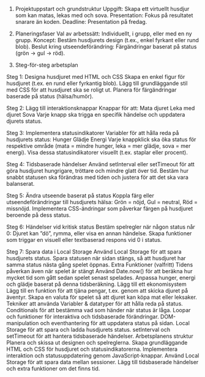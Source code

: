 1. Projektuppstart och grundstruktur
Uppgift: Skapa ett virtuellt husdjur som kan matas, lekas med och sova.
Presentation: Fokus på resultatet snarare än koden.
Deadline: Presentation på fredag.

2. Planeringsfaser
Val av arbetssätt: Individuellt, i grupp, eller med en ny grupp.
Koncept: Bestäm husdjurets design (t.ex., enkel fyrkant eller rund blob).
Beslut kring utseendeförändring: Färgändringar baserat på status (grön -> gul -> röd).

3. Steg-för-steg arbetsplan

Steg 1: Designa husdjuret med HTML och CSS
Skapa en enkel figur för husdjuret (t.ex. en rund eller fyrkantig blob).
Lägg till grundläggande stil med CSS för att husdjuret ska se roligt ut.
Planera för färgändringar baserade på status (hälsa/humör).

Steg 2: Lägg till interaktionsknappar
Knappar för att:
Mata djuret
Leka med djuret
Sova
Varje knapp ska trigga en specifik händelse och uppdatera djurets status.

Steg 3: Implementera statusindikatorer
Variabler för att hålla reda på husdjurets status:
Hunger
Glädje
Energi
Varje knappklick ska öka status för respektive område (mata = mindre hunger, leka = mer glädje, sova = mer energi).
Visa dessa statusindikatorer visuellt (t.ex. staplar eller procent).

Steg 4: Tidsbaserade händelser
Använd setInterval eller setTimeout för att göra husdjuret hungrigare, tröttare och mindre glatt över tid.
Bestäm hur snabbt statusen ska förändras med tiden och justera för att det ska vara balanserat.

Steg 5: Ändra utseende baserat på status
Koppla färg eller utseendeförändringar till husdjurets hälsa:
Grön = nöjd, Gul = neutral, Röd = missnöjd.
Implementera CSS-ändringar som påverkar färgen på husdjuret beroende på dess status.

Steg 6: Händelser vid kritisk status
Bestäm spelregler när någon status når 0:
Djuret kan ”dö”, rymma, eller visa en annan händelse.
Skapa funktioner som triggar en visuell eller textbaserad respons vid 0 i status.

Steg 7: Spara data i Local Storage
Använd Local Storage för att spara husdjurets status.
Spara statusen när sidan stängs, så att husdjuret har samma status nästa gång spelet öppnas.
Extra Funktioner (valfritt)
Tidens påverkan även när spelet är stängt
Använd Date.now() för att beräkna hur mycket tid som gått sedan spelet senast spelades.
Anpassa hunger, energi och glädje baserat på denna tidsberäkning.
Lägg till ett ekonomisystem
Lägg till en funktion för att tjäna pengar, t.ex. genom att skicka djuret på äventyr.
Skapa en valuta för spelet så att djuret kan köpa mat eller leksaker.
Tekniker att använda
Variabler & datatyper för att hålla reda på status.
Conditionals för att bestämma vad som händer när status är låga.
Loopar och funktioner för interaktiva och tidsbaserade förändringar.
DOM-manipulation och eventhantering för att uppdatera status på sidan.
Local Storage för att spara och ladda husdjurets status.
setInterval och setTimeout för att hantera tidsbaserade händelser.
Arbetsplanens struktur
Planera och skissa ut designen och spelreglerna.
Skapa grundläggande HTML och CSS för husdjuret och statusindikatorerna.
Implementera interaktion och statusuppdatering genom JavaScript-knappar.
Använd Local Storage för att spara data mellan sessioner.
Lägg till tidsbaserade händelser och extra funktioner om det finns tid.
